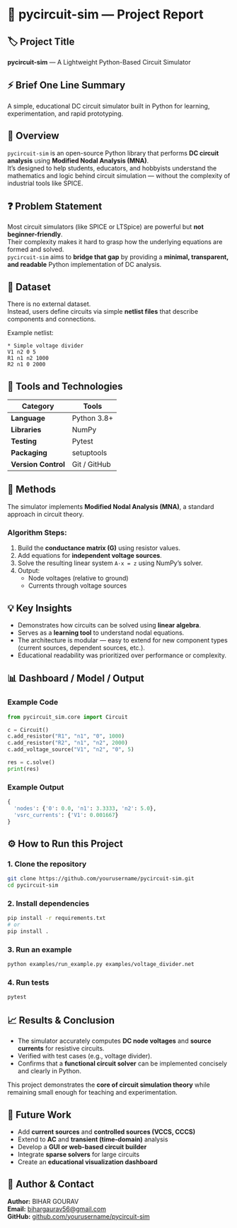 # 🧠 pycircuit-sim — Project Report

## 🏷️ Project Title
**pycircuit-sim** — A Lightweight Python-Based Circuit Simulator

## ⚡ Brief One Line Summary
A simple, educational DC circuit simulator built in Python for learning, experimentation, and rapid prototyping.

## 📘 Overview
`pycircuit-sim` is an open-source Python library that performs **DC circuit analysis** using **Modified Nodal Analysis (MNA)**.  
It’s designed to help students, educators, and hobbyists understand the mathematics and logic behind circuit simulation — without the complexity of industrial tools like SPICE.

## ❓ Problem Statement
Most circuit simulators (like SPICE or LTSpice) are powerful but **not beginner-friendly**.  
Their complexity makes it hard to grasp how the underlying equations are formed and solved.  
`pycircuit-sim` aims to **bridge that gap** by providing a **minimal, transparent, and readable** Python implementation of DC analysis.

## 🧩 Dataset
There is no external dataset.  
Instead, users define circuits via simple **netlist files** that describe components and connections.

Example netlist:
```text
* Simple voltage divider
V1 n2 0 5
R1 n1 n2 1000
R2 n1 0 2000
```

## 🧰 Tools and Technologies
| Category | Tools |
|-----------|--------|
| **Language** | Python 3.8+ |
| **Libraries** | NumPy |
| **Testing** | Pytest |
| **Packaging** | setuptools |
| **Version Control** | Git / GitHub |

## 🔬 Methods
The simulator implements **Modified Nodal Analysis (MNA)**, a standard approach in circuit theory.

### Algorithm Steps:
1. Build the **conductance matrix (G)** using resistor values.  
2. Add equations for **independent voltage sources**.  
3. Solve the resulting linear system `A·x = z` using NumPy’s solver.  
4. Output:
   - Node voltages (relative to ground)
   - Currents through voltage sources

## 💡 Key Insights
- Demonstrates how circuits can be solved using **linear algebra**.  
- Serves as a **learning tool** to understand nodal equations.  
- The architecture is modular — easy to extend for new component types (current sources, dependent sources, etc.).  
- Educational readability was prioritized over performance or complexity.

## 📊 Dashboard / Model / Output

### Example Code
```python
from pycircuit_sim.core import Circuit

c = Circuit()
c.add_resistor("R1", "n1", "0", 1000)
c.add_resistor("R2", "n1", "n2", 2000)
c.add_voltage_source("V1", "n2", "0", 5)

res = c.solve()
print(res)
```

### Example Output
```python
{
  'nodes': {'0': 0.0, 'n1': 3.3333, 'n2': 5.0},
  'vsrc_currents': {'V1': 0.001667}
}
```

## ⚙️ How to Run this Project

### 1. Clone the repository
```bash
git clone https://github.com/yourusername/pycircuit-sim.git
cd pycircuit-sim
```

### 2. Install dependencies
```bash
pip install -r requirements.txt
# or
pip install .
```

### 3. Run an example
```bash
python examples/run_example.py examples/voltage_divider.net
```

### 4. Run tests
```bash
pytest
```

## 📈 Results & Conclusion
- The simulator accurately computes **DC node voltages** and **source currents** for resistive circuits.  
- Verified with test cases (e.g., voltage divider).  
- Confirms that a **functional circuit solver** can be implemented concisely and clearly in Python.  

This project demonstrates the **core of circuit simulation theory** while remaining small enough for teaching and experimentation.

## 🚀 Future Work
- Add **current sources** and **controlled sources (VCCS, CCCS)**  
- Extend to **AC** and **transient (time-domain)** analysis  
- Develop a **GUI or web-based circuit builder**  
- Integrate **sparse solvers** for large circuits  
- Create an **educational visualization dashboard**

## 👤 Author & Contact
**Author:** BIHAR GOURAV  
**Email:** bihargaurav56@gmail.com  
**GitHub:** [github.com/yourusername/pycircuit-sim](https://github.com/yourusername/pycircuit-sim)
